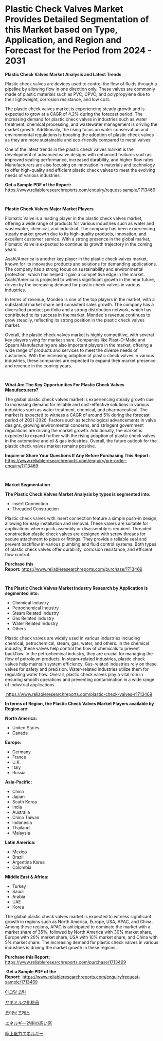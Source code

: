 <p><h1>Plastic Check Valves Market Provides Detailed Segmentation of this Market based on Type, Application, and Region and Forecast for the Period from 2024 - 2031</h1></p><p><strong>Plastic Check Valves Market Analysis and Latest Trends</strong></p>
<p><p>Plastic check valves are devices used to control the flow of fluids through a pipeline by allowing flow in one direction only. These valves are commonly made of plastic materials such as PVC, CPVC, and polypropylene due to their lightweight, corrosion resistance, and low cost.</p><p>The plastic check valves market is experiencing steady growth and is expected to grow at a CAGR of 4.2% during the forecast period. The increasing demand for plastic check valves in industries such as water treatment, chemical processing, and wastewater management is driving the market growth. Additionally, the rising focus on water conservation and environmental regulations is boosting the adoption of plastic check valves as they are more sustainable and eco-friendly compared to metal valves.</p><p>One of the latest trends in the plastic check valves market is the development of advanced valve designs with enhanced features such as improved sealing performance, increased durability, and higher flow rates. Manufacturers are also focusing on innovation in materials and technology to offer high-quality and efficient plastic check valves to meet the evolving needs of various industries.</p></p>
<p><strong>Get a Sample PDF of the Report:&nbsp;</strong> <a href="https://www.reliableresearchreports.com/enquiry/request-sample/1713469">https://www.reliableresearchreports.com/enquiry/request-sample/1713469</a></p>
<p>&nbsp;</p>
<p><strong>Plastic Check Valves Major Market Players</strong></p>
<p><p>Flomatic Valve is a leading player in the plastic check valves market, offering a wide range of products for various industries such as water and wastewater, chemical, and industrial. The company has been experiencing steady market growth due to its high-quality products, innovation, and excellent customer service. With a strong presence in the global market, Flomatic Valve is expected to continue its growth trajectory in the coming years.</p><p>Asahi/America is another key player in the plastic check valves market, known for its innovative products and solutions for demanding applications. The company has a strong focus on sustainability and environmental protection, which has helped it gain a competitive edge in the market. Asahi/America is projected to witness significant growth in the near future, driven by the increasing demand for plastic check valves in various industries.</p><p>In terms of revenue, Mondeo is one of the top players in the market, with a substantial market share and consistent sales growth. The company has a diversified product portfolio and a strong distribution network, which has contributed to its success in the market. Mondeo's revenue continues to grow steadily, reflecting its strong position in the plastic check valves market.</p><p>Overall, the plastic check valves market is highly competitive, with several key players vying for market share. Companies like Plast-O-Matic and Spears Manufacturing are also important players in the market, offering a wide range of products and services to meet the diverse needs of customers. With the increasing adoption of plastic check valves in various industries, these companies are expected to expand their market presence and revenue in the coming years.</p></p>
<p>&nbsp;</p>
<p><strong>What Are The Key Opportunities For Plastic Check Valves Manufacturers?</strong></p>
<p><p>The global plastic check valves market is experiencing steady growth due to increasing demand for reliable and cost-effective solutions in various industries such as water treatment, chemical, and pharmaceutical. The market is expected to witness a CAGR of around 5% during the forecast period of 2021-2026. Factors such as technological advancements in valve designs, growing environmental concerns, and stringent government regulations are driving the market growth. Additionally, the market is expected to expand further with the rising adoption of plastic check valves in the automotive and oil & gas industries. Overall, the future outlook for the plastic check valves market remains positive.</p></p>
<p><strong>Inquire or Share Your Questions If Any Before Purchasing This Report:</strong> <a href="https://www.reliableresearchreports.com/enquiry/pre-order-enquiry/1713469">https://www.reliableresearchreports.com/enquiry/pre-order-enquiry/1713469</a></p>
<p>&nbsp;</p>
<p><strong>Market Segmentation</strong></p>
<p><strong>The Plastic Check Valves Market Analysis by types is segmented into:</strong></p>
<p><ul><li>Insert Connection</li><li>Threaded Construction</li></ul></p>
<p><p>Plastic check valves with insert connection feature a simple push-in design, allowing for easy installation and removal. These valves are suitable for applications where quick assembly or disassembly is required. Threaded construction plastic check valves are designed with screw threads for secure attachment to pipes or fittings. They provide a reliable seal and prevent backflow in various plumbing and fluid control systems. Both types of plastic check valves offer durability, corrosion resistance, and efficient flow control.</p></p>
<p><strong>Purchase this Report:&nbsp;</strong><a href="https://www.reliableresearchreports.com/purchase/1713469">https://www.reliableresearchreports.com/purchase/1713469</a></p>
<p>&nbsp;</p>
<p><strong>The Plastic Check Valves Market Industry Research by Application is segmented into:</strong></p>
<p><ul><li>Chemical Industry</li><li>Petrochemical Industry</li><li>Steam Related Industry</li><li>Gas Related Industry</li><li>Water Related Industry</li><li>Others</li></ul></p>
<p><p>Plastic check valves are widely used in various industries including chemical, petrochemical, steam, gas, water, and others. In the chemical industry, these valves help control the flow of chemicals to prevent backflow. In the petrochemical industry, they are crucial for managing the flow of petroleum products. In steam-related industries, plastic check valves help maintain system efficiency. Gas-related industries rely on these valves for safety and precision. Water-related industries utilize them for regulating water flow. Overall, plastic check valves play a vital role in ensuring smooth operations and preventing contamination in a wide range of industrial applications.</p></p>
<p><a href="https://www.reliableresearchreports.com/plastic-check-valves-r1713469">&nbsp;https://www.reliableresearchreports.com/plastic-check-valves-r1713469</a></p>
<p><strong>In terms of Region, the Plastic Check Valves Market Players available by Region are:</strong></p>
<p>
    <p> <strong> North America: </strong>
        <ul>
            <li>United States</li>
            <li>Canada</li>
        </ul>
        </p> 
    <p> <strong> Europe: </strong>
        <ul>
            <li>Germany</li>
            <li>France</li>
            <li>U.K.</li>
            <li>Italy</li>
            <li>Russia</li>
        </ul>
        </p> 
    <p> <strong> Asia-Pacific: </strong>
        <ul>
            <li>China</li>
            <li>Japan</li>
            <li>South Korea</li>
            <li>India</li>
            <li>Australia</li>
            <li>China Taiwan</li>
            <li>Indonesia</li>
            <li>Thailand</li>
            <li>Malaysia</li>
        </ul>
        </p> 
    <p> <strong> Latin America: </strong>
        <ul>
            <li>Mexico</li>
            <li>Brazil</li>
            <li>Argentina Korea</li>
            <li>Colombia</li>
        </ul>
        </p> 
    <p> <strong> Middle East & Africa: </strong>
        <ul>
            <li>Turkey</li>
            <li>Saudi</li>
            <li>Arabia</li>
            <li>UAE</li>
            <li>Korea</li>
        </ul>
    </p>
    </p>
<p><p>The global plastic check valves market is expected to witness significant growth in regions such as North America, Europe, USA, APAC, and China. Among these regions, APAC is anticipated to dominate the market with a market share of 35%, followed by North America with 30% market share, Europe with 20% market share, USA with 10% market share, and China with 5% market share. The increasing demand for plastic check valves in various industries is driving the market growth in these regions.</p></p>
<p><strong>Purchase this Report: </strong><a href="https://www.reliableresearchreports.com/purchase/1713469">https://www.reliableresearchreports.com/purchase/1713469</a></p>
<p>&nbsp;<strong>Get a Sample PDF of the Report:&nbsp;&nbsp;</strong><a href="https://www.reliableresearchreports.com/enquiry/request-sample/1713469">https://www.reliableresearchreports.com/enquiry/request-sample/1713469</a></p>
<p><strong></strong></p>
<p><p><a href="https://medium.com/@marymorgan1939/%EC%95%84%ED%81%AC%EB%A6%B4-%EC%BD%94%ED%8C%85-%EC%8B%9C%EC%9E%A5-%EC%A0%90%EC%9C%A0%EC%9C%A8-%EB%B3%80%ED%99%94-%EB%B0%8F-%EC%8B%9C%EC%9E%A5-%EC%84%B1%EC%9E%A5-%EB%8F%99%ED%96%A5-2024%EB%85%84-2031%EB%85%84-d7ba4723d0c8">아크릴 코팅</a></p><p><a href="https://github.com/SantosDicki04/Market-Research-Report-List-1/blob/main/448903733994.md">ヤギミルク化粧品</a></p><p><a href="https://medium.com/@eugenekim6262/%EB%94%94%EC%BD%94%EB%94%A9-%EB%8F%99%EC%A0%84-%EC%95%95%EC%B6%9C%EA%B8%B0-%EC%8B%9C%EC%9E%A5-%EB%A9%94%ED%8A%B8%EB%A6%AD%EC%8A%A4-%EC%8B%9C%EC%9E%A5-%EC%A0%90%EC%9C%A0%EC%9C%A8-%ED%8A%B8%EB%A0%8C%EB%93%9C-%EB%B0%8F-%EC%84%B1%EC%9E%A5-%ED%8C%A8%ED%84%B4-1add018c3ca8">코이닝 프레스</a></p><p><a href="https://medium.com/@horaceogisich78/%E3%82%A8%E3%83%8D%E3%83%AB%E3%82%AE%E3%83%BC%E5%8A%B9%E7%8E%87%E3%81%AE%E9%AB%98%E3%81%84%E7%AA%93%E3%81%AE%E5%B8%82%E5%A0%B4%E8%AA%BF%E6%9F%BB%E3%83%AC%E3%83%9D%E3%83%BC%E3%83%88-%E3%81%9D%E3%81%AE%E6%AD%B4%E5%8F%B2%E3%81%A82031%E5%B9%B4%E3%81%8B%E3%82%892031%E5%B9%B4%E3%81%BE%E3%81%A7%E3%81%AE%E4%BA%88%E6%B8%AC-0f890cab48cd">エネルギー効率の高い窓</a></p><p><a href="https://medium.com/@roberts65david/%E3%82%AA%E3%83%B3%E3%82%B7%E3%83%A7%E3%82%A2%E9%A2%A8%E5%8A%9B%E7%99%BA%E9%9B%BB%E5%B8%82%E5%A0%B4%E3%81%AF-%E5%B8%82%E5%A0%B4%E3%82%B7%E3%82%A7%E3%82%A2-%E5%B8%82%E5%A0%B4%E5%8B%95%E5%90%91-%E3%81%8A%E3%82%88%E3%81%B3%E5%B8%82%E5%A0%B4%E6%88%90%E9%95%B7%E3%81%AB%E9%96%A2%E3%81%99%E3%82%8B%E6%83%85%E5%A0%B1%E3%82%92%E6%8F%90%E4%BE%9B%E3%81%97%E3%81%BE%E3%81%99-46ac5bd28b27">陸上風力エネルギー</a></p></p>